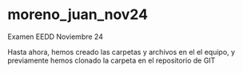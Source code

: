 # moreno_juan_nov24
Examen EEDD Noviembre 24

Hasta ahora, hemos creado las carpetas y archivos en el el equipo, y previamente
hemos clonado la carpeta en el repositorio de GIT

